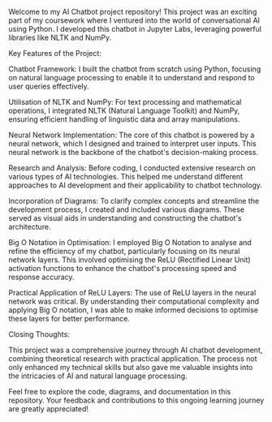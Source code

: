 Welcome to my AI Chatbot project repository! This project was an exciting part of my coursework where I ventured into the world of conversational AI using Python. I developed this chatbot in Jupyter Labs, leveraging powerful libraries like NLTK and NumPy.

Key Features of the Project:

Chatbot Framework: I built the chatbot from scratch using Python, focusing on natural language processing to enable it to understand and respond to user queries effectively.

Utilisation of NLTK and NumPy: For text processing and mathematical operations, I integrated NLTK (Natural Language Toolkit) and NumPy, ensuring efficient handling of linguistic data and array manipulations.

Neural Network Implementation: The core of this chatbot is powered by a neural network, which I designed and trained to interpret user inputs. This neural network is the backbone of the chatbot's decision-making process.

Research and Analysis: Before coding, I conducted extensive research on various types of AI technologies. This helped me understand different approaches to AI development and their applicability to chatbot technology.

Incorporation of Diagrams: To clarify complex concepts and streamline the development process, I created and included various diagrams. These served as visual aids in understanding and constructing the chatbot's architecture.

Big O Notation in Optimisation: I employed Big O Notation to analyse and refine the efficiency of my chatbot, particularly focusing on its neural network layers. This involved optimising the ReLU (Rectified Linear Unit) activation functions to enhance the chatbot's processing speed and response accuracy.

Practical Application of ReLU Layers: The use of ReLU layers in the neural network was critical. By understanding their computational complexity and applying Big O notation, I was able to make informed decisions to optimise these layers for better performance.

Closing Thoughts:

This project was a comprehensive journey through AI chatbot development, combining theoretical research with practical application. The process not only enhanced my technical skills but also gave me valuable insights into the intricacies of AI and natural language processing.

Feel free to explore the code, diagrams, and documentation in this repository. Your feedback and contributions to this ongoing learning journey are greatly appreciated!
